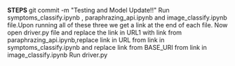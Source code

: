 **STEPS**
git commit -m "Testing and Model Update!!"
Run symptoms_classify.ipynb , paraphrazing_api.ipynb and image_classify.ipynb file.Upon running all of these three we get a link at the end of each file.
Now open driver.py file and replace the link in URL1 with link from paraphrazing_api.ipynb,replace link in URL from link in symptoms_classify.ipynb and replace link from BASE_URI from link in image_classify.ipynb
Run driver.py
